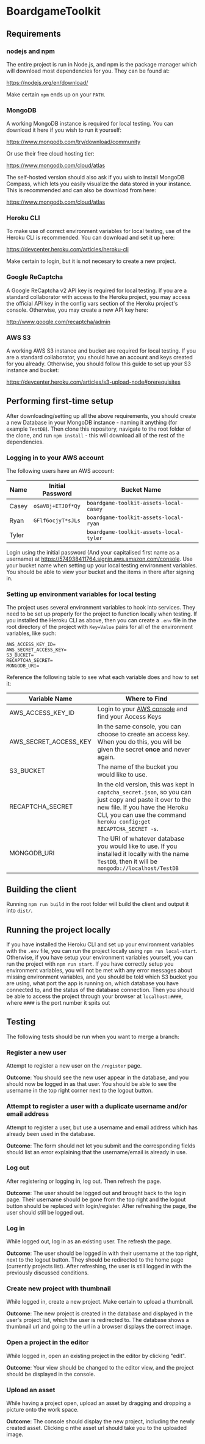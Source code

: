 # BoardgameToolkit

## Requirements

### nodejs and npm

The entire project is run in Node.js, and npm is the package manager which will download most dependencies for you. They can be found at:

https://nodejs.org/en/download/

Make certain `npm` ends up on your `PATH`.

### MongoDB

A working MongoDB instance is required for local testing. You can download it here if you wish to run it yourself:

https://www.mongodb.com/try/download/community

Or use their free cloud hosting tier:

https://www.mongodb.com/cloud/atlas

The self-hosted version should also ask if you wish to install MongoDB Compass, which lets you easily visualize the data stored in your instance. This is recommended and can also be download from here:

https://www.mongodb.com/cloud/atlas

### Heroku CLI

To make use of correct environment variables for local testing, use of the Heroku CLI is recommended. You can download and set it up here:

https://devcenter.heroku.com/articles/heroku-cli

Make certain to login, but it is not necesary to create a new project.

### Google ReCaptcha

A Google ReCaptcha v2 API key is required for local testing. If you are a standard collaborator with access to the Heroku project, you may access the official API key in the config vars section of the Heroku project's console. Otherwise, you may create a new API key here:

http://www.google.com/recaptcha/admin

### AWS S3

A working AWS S3 instance and bucket are required for local testing. If you are a standard collaborator, you should have an account and keys created for you already. Otherwise, you should follow this guide to set up your S3 instance and bucket:

https://devcenter.heroku.com/articles/s3-upload-node#prerequisites

## Performing first-time setup

After downloading/setting up all the above requirements, you should create a new Database in your MongoDB instance - naming it anything (for example `TestDB`). Then clone this repository, navigate to the root folder of the clone, and run `npm install` - this will download all of the rest of the dependencies.

### Logging in to your AWS account

The following users have an AWS account:

Name | Initial Password | Bucket Name
---- | ---------------- | -----------
Casey | `o$aV8j+ETJ0f*Qy` | `boardgame-toolkit-assets-local-casey`
Ryan | `GFlf6ocjyT*sJLs` | `boardgame-toolkit-assets-local-ryan`
Tyler |                 | `boardgame-toolkit-assets-local-tyler`

Login using the initial password (And your capitalised first name as a username) at https://574938411764.signin.aws.amazon.com/console. Use your bucket name when setting up your local testing environment variables. You should be able to view your bucket and the items in there after signing in.

### Setting up environment variables for local testing

The project uses several environment variables to hook into services. They need to be set up properly for the project to function locally when testing. If you installed the Heroku CLI as above, then you can create a `.env` file in the root directory of the project with `Key=Value` pairs for all of the environment variables, like such:

```
AWS_ACCESS_KEY_ID=
AWS_SECRET_ACCESS_KEY=
S3_BUCKET=
RECAPTCHA_SECRET=
MONGODB_URI=
```

Reference the following table to see what each variable does and how to set it:

Variable Name | Where to Find
------------- | -------------
AWS_ACCESS_KEY_ID | Login to your [AWS console](https://console.aws.amazon.com/iam/home#/security_credentials) and find your Access Keys
AWS_SECRET_ACCESS_KEY | In the same console, you can choose to create an access key. When you do this, you will be given the secret **once** and never again.
S3_BUCKET | The name of the bucket you would like to use.
RECAPTCHA_SECRET | In the old version, this was kept in `captcha_secret.json`, so you can just copy and paste it over to the new file. If you have the Heroku CLI, you can use the command `heroku config:get RECAPTCHA_SECRET -s`.
MONGODB_URI | The URI of whatever database you would like to use. If you installed it locally with the name `TestDB`, then it will be `mongodb://localhost/TestDB`

## Building the client

Running `npm run build` in the root folder will build the client and output it into `dist/`.

## Running the project locally

If you have installed the Heroku CLI and set up your environment variables with the `.env` file, you can run the project locally using `npm run local-start`. Otherwise, if you have setup your environment variables yourself, you can run the project with `npm run start`. If you have correctly setup you environment variables, you will not be met with any error messages about missing environment variables, and you should be told which S3 bucket you are using, what port the app is running on, which database you have connected to, and the status of the database connection. Then you should be able to access the project through your browser at `localhost:####`, where `####` is the port number it spits out

## Testing

The following tests should be run when you want to merge a branch:

### Register a new user

Attempt to register a new user on the `/register` page.

**Outcome**: You should see the new user appear in the database, and you should now be logged in as that user. You should be able to see the username in the top right corner next to the logout button.

### Attempt to register a user with a duplicate username and/or email address

Attempt to register a user, but use a username and email address which has already been used in the database.

**Outcome**: The form should not let you submit and the corresponding fields should list an error explaining that the username/email is already in use.

### Log out

After registering or logging in, log out. Then refresh the page.

**Outcome**: The user should be logged out and brought back to the login page. Their username should be gone from the top right and the logout button should be replaced with login/register. After refreshing the page, the user should still be logged out.

### Log in

While logged out, log in as an existing user. The refresh the page.

**Outcome**: The user should be logged in with their username at the top right, next to the logout button. They should be redirected to the home page (currently projects list). After refreshing, the user is still logged in with the previously discussed conditions.

### Create new project with thumbnail

While logged in, create a new project. Make certain to upload a thumbnail.

**Outcome**: The new project is created in the database and displayed in the user's project list, which the user is redirected to. The database shows a thumbnail url and going to the url in a browser displays the correct image.

### Open a project in the editor

While logged in, open an existing project in the editor by clicking "edit".

**Outcome**: Your view should be changed to the editor view, and the project should be displayed in the console.

### Upload an asset

While having a project open, upload an asset by dragging and dropping a picture onto the work space.

**Outcome**: The console should display the new project, including the newly created asset. Clicking o nthe asset url should take you to the uploaded image.
